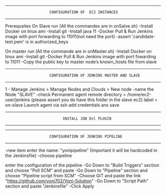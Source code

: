 ---------------------------------------------------------------------------------------
                        CONFIGURATION OF  EC2 INSTANCES
---------------------------------------------------------------------------------------
Prerequsites
On Slave run (All the commandes are  in onSalve.sh)
    -Install Docker on linux ami
    -Install git
    -Install java 11
    -Docker Pull & Run Jenkins image with port forwarding to 11011(not need the port)
    -assert 'candidate-test.pem' is in  authorized_keys




On master run (All the commande are  in onMaster.sh)
    -Install Docker on linux ami
    -Install git
    -Docker Pull & Run Jenkins image with port fowarding to 11011
    -Copy the public key  to master node’s known_hosts file from slave

---------------------------------------------------------------------------------------
                        CONFIGURATION OF JENKINS MASTER AND SLAVE
---------------------------------------------------------------------------------------

1 - Manage Jenkins > Manage Nodes and Clouds > New node
    -name  the Node "SLAVE" 
    -check Permanent agent
    remote directory = /home/ec2-user/jenkins (please assert you do have this folder in the slave ec2)
    label =  on-slave
    Launch agent via ssh
    add credentials 
    ans save 

---------------------------------------------------------------------------------------
                              INSTALL JOB Dsl PLUGIN
---------------------------------------------------------------------------------------


---------------------------------------------------------------------------------------
                        CONFIGURATION OF JENKINS PIPELINE
---------------------------------------------------------------------------------------

-new item enter the name: "yonipipeline" (Important it will be hardcoded in the Jenkinsfile)
-choose pipeline 

enter the configuration of the pipeline 
-Go Down to "Build Triggers" section and choose "Poll SCM" and paste
-Go Down to "Pipeline" section and choose "Pipeline script from SCM"
-Choose GIT and paste the link "https://github.com/yoni702/Yoni-Solution"
-Go Down to "Script Path" section and paste "Jenkinsfile"
-Click Apply
